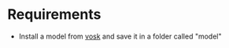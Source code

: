 # Requirements

* Install a model from [vosk](https://alphacephei.com/vosk/models) and save it in a folder called "model"